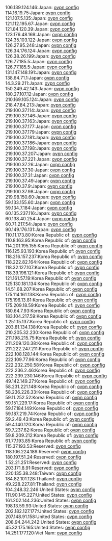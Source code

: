106.139.124.146:Japan: [ovpn config](vpn/106_139_124_146.ovpn)  
114.16.19.75:Japan: [ovpn config](vpn/114_16_19_75.ovpn)  
121.107.5.135:Japan: [ovpn config](vpn/121_107_5_135.ovpn)  
121.112.195.67:Japan: [ovpn config](vpn/121_112_195_67.ovpn)  
121.84.120.39:Japan: [ovpn config](vpn/121_84_120_39.ovpn)  
123.176.48.169:Japan: [ovpn config](vpn/123_176_48_169.ovpn)  
124.35.103.122:Japan: [ovpn config](vpn/124_35_103_122.ovpn)  
126.27.95.248:Japan: [ovpn config](vpn/126_27_95_248.ovpn)  
126.34.176.124:Japan: [ovpn config](vpn/126_34_176_124.ovpn)  
126.38.26.199:Japan: [ovpn config](vpn/126_38_26_199.ovpn)  
126.77.185.5:Japan: [ovpn config](vpn/126_77_185_5.ovpn)  
126.77.185.5:Japan: [ovpn config](vpn/126_77_185_5.ovpn)  
131.147.148.191:Japan: [ovpn config](vpn/131_147_148_191.ovpn)  
138.64.71.1:Japan: [ovpn config](vpn/138_64_71_1.ovpn)  
14.3.29.211:Japan: [ovpn config](vpn/14_3_29_211.ovpn)  
150.249.42.143:Japan: [ovpn config](vpn/150_249_42_143.ovpn)  
180.27.107.12:Japan: [ovpn config](vpn/180_27_107_12.ovpn)  
210.169.105.124:Japan: [ovpn config](vpn/210_169_105_124.ovpn)  
218.47.84.213:Japan: [ovpn config](vpn/218_47_84_213.ovpn)  
219.100.37.114:Japan: [ovpn config](vpn/219_100_37_114.ovpn)  
219.100.37.146:Japan: [ovpn config](vpn/219_100_37_146.ovpn)  
219.100.37.163:Japan: [ovpn config](vpn/219_100_37_163.ovpn)  
219.100.37.177:Japan: [ovpn config](vpn/219_100_37_177.ovpn)  
219.100.37.179:Japan: [ovpn config](vpn/219_100_37_179.ovpn)  
219.100.37.181:Japan: [ovpn config](vpn/219_100_37_181.ovpn)  
219.100.37.186:Japan: [ovpn config](vpn/219_100_37_186.ovpn)  
219.100.37.198:Japan: [ovpn config](vpn/219_100_37_198.ovpn)  
219.100.37.207:Japan: [ovpn config](vpn/219_100_37_207.ovpn)  
219.100.37.221:Japan: [ovpn config](vpn/219_100_37_221.ovpn)  
219.100.37.26:Japan: [ovpn config](vpn/219_100_37_26.ovpn)  
219.100.37.30:Japan: [ovpn config](vpn/219_100_37_30.ovpn)  
219.100.37.31:Japan: [ovpn config](vpn/219_100_37_31.ovpn)  
219.100.37.49:Japan: [ovpn config](vpn/219_100_37_49.ovpn)  
219.100.37.9:Japan: [ovpn config](vpn/219_100_37_9.ovpn)  
219.100.37.98:Japan: [ovpn config](vpn/219_100_37_98.ovpn)  
219.98.150.60:Japan: [ovpn config](vpn/219_98_150_60.ovpn)  
59.133.155.60:Japan: [ovpn config](vpn/59_133_155_60.ovpn)  
59.134.7.184:Japan: [ovpn config](vpn/59_134_7_184.ovpn)  
60.135.237.116:Japan: [ovpn config](vpn/60_135_237_116.ovpn)  
60.138.40.254:Japan: [ovpn config](vpn/60_138_40_254.ovpn)  
60.71.217.54:Japan: [ovpn config](vpn/60_71_217_54.ovpn)  
90.149.176.131:Japan: [ovpn config](vpn/90_149_176_131.ovpn)  
110.11.173.80:Korea Republic of: [ovpn config](vpn/110_11_173_80.ovpn)  
110.8.163.95:Korea Republic of: [ovpn config](vpn/110_8_163_95.ovpn)  
114.201.195.155:Korea Republic of: [ovpn config](vpn/114_201_195_155.ovpn)  
116.125.93.193:Korea Republic of: [ovpn config](vpn/116_125_93_193.ovpn)  
118.216.157.237:Korea Republic of: [ovpn config](vpn/118_216_157_237.ovpn)  
118.222.82.164:Korea Republic of: [ovpn config](vpn/118_222_82_164.ovpn)  
118.32.127.107:Korea Republic of: [ovpn config](vpn/118_32_127_107.ovpn)  
118.39.196.121:Korea Republic of: [ovpn config](vpn/118_39_196_121.ovpn)  
121.161.57.19:Korea Republic of: [ovpn config](vpn/121_161_57_19.ovpn)  
125.130.181.134:Korea Republic of: [ovpn config](vpn/125_130_181_134.ovpn)  
14.51.68.207:Korea Republic of: [ovpn config](vpn/14_51_68_207.ovpn)  
175.114.161.138:Korea Republic of: [ovpn config](vpn/175_114_161_138.ovpn)  
175.196.13.81:Korea Republic of: [ovpn config](vpn/175_196_13_81.ovpn)  
175.209.18.59:Korea Republic of: [ovpn config](vpn/175_209_18_59.ovpn)  
180.64.7.93:Korea Republic of: [ovpn config](vpn/180_64_7_93.ovpn)  
183.104.217.59:Korea Republic of: [ovpn config](vpn/183_104_217_59.ovpn)  
1.251.15.137:Korea Republic of: [ovpn config](vpn/1_251_15_137.ovpn)  
203.81.134.138:Korea Republic of: [ovpn config](vpn/203_81_134_138.ovpn)  
210.205.32.230:Korea Republic of: [ovpn config](vpn/210_205_32_230.ovpn)  
211.198.215.75:Korea Republic of: [ovpn config](vpn/211_198_215_75.ovpn)  
211.209.120.38:Korea Republic of: [ovpn config](vpn/211_209_120_38.ovpn)  
211.222.247.211:Korea Republic of: [ovpn config](vpn/211_222_247_211.ovpn)  
222.108.128.144:Korea Republic of: [ovpn config](vpn/222_108_128_144.ovpn)  
222.109.77.96:Korea Republic of: [ovpn config](vpn/222_109_77_96.ovpn)  
222.232.250.58:Korea Republic of: [ovpn config](vpn/222_232_250_58.ovpn)  
222.236.2.46:Korea Republic of: [ovpn config](vpn/222_236_2_46.ovpn)  
222.239.230.146:Korea Republic of: [ovpn config](vpn/222_239_230_146.ovpn)  
49.142.149.27:Korea Republic of: [ovpn config](vpn/49_142_149_27.ovpn)  
58.231.221.148:Korea Republic of: [ovpn config](vpn/58_231_221_148.ovpn)  
58.236.226.33:Korea Republic of: [ovpn config](vpn/58_236_226_33.ovpn)  
59.11.252.52:Korea Republic of: [ovpn config](vpn/59_11_252_52.ovpn)  
59.151.229.17:Korea Republic of: [ovpn config](vpn/59_151_229_17.ovpn)  
59.17.184.149:Korea Republic of: [ovpn config](vpn/59_17_184_149.ovpn)  
59.187.219.74:Korea Republic of: [ovpn config](vpn/59_187_219_74.ovpn)  
59.2.49.43:Korea Republic of: [ovpn config](vpn/59_2_49_43.ovpn)  
59.4.140.120:Korea Republic of: [ovpn config](vpn/59_4_140_120.ovpn)  
59.7.237.62:Korea Republic of: [ovpn config](vpn/59_7_237_62.ovpn)  
59.8.209.212:Korea Republic of: [ovpn config](vpn/59_8_209_212.ovpn)  
61.77.193.85:Korea Republic of: [ovpn config](vpn/61_77_193_85.ovpn)  
115.37.193.53:Reserved: [ovpn config](vpn/115_37_193_53.ovpn)  
118.106.224.189:Reserved: [ovpn config](vpn/118_106_224_189.ovpn)  
180.197.51.24:Reserved: [ovpn config](vpn/180_197_51_24.ovpn)  
1.52.21.251:Reserved: [ovpn config](vpn/1_52_21_251.ovpn)  
203.171.8.91:Reserved: [ovpn config](vpn/203_171_8_91.ovpn)  
220.135.38.248:Taiwan: [ovpn config](vpn/220_135_38_248.ovpn)  
184.82.101.128:Thailand: [ovpn config](vpn/184_82_101_128.ovpn)  
49.228.227.81:Thailand: [ovpn config](vpn/49_228_227_81.ovpn)  
104.248.32.246:United States: [ovpn config](vpn/104_248_32_246.ovpn)  
111.90.145.227:United States: [ovpn config](vpn/111_90_145_227.ovpn)  
161.202.144.236:United States: [ovpn config](vpn/161_202_144_236.ovpn)  
198.13.59.93:United States: [ovpn config](vpn/198_13_59_93.ovpn)  
202.182.127.177:United States: [ovpn config](vpn/202_182_127_177.ovpn)  
207.148.91.158:United States: [ovpn config](vpn/207_148_91_158.ovpn)  
208.94.244.242:United States: [ovpn config](vpn/208_94_244_242.ovpn)  
45.32.175.165:United States: [ovpn config](vpn/45_32_175_165.ovpn)  
14.251.177.120:Viet Nam: [ovpn config](vpn/14_251_177_120.ovpn)  
